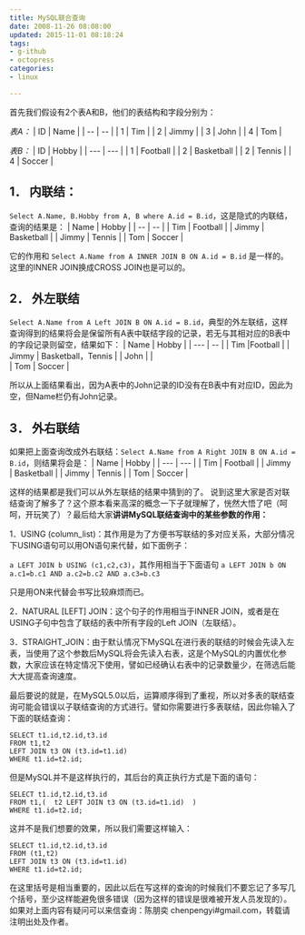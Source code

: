 ```yaml
---
title: MySQL联合查询
date: 2008-11-26 08:08:00
updated: 2015-11-01 08:18:24
tags: 
- g-ithub
- octopress
categories: 
- linux

---
```

首先我们假设有2个表A和B，他们的表结构和字段分别为：

*表A：*
| ID | Name |
| -- |  -- |
| 1 | Tim | 
| 2 | Jimmy | 
| 3 | John | 
| 4 | Tom | 

*表B：*
| ID | Hobby |
| --- | --- |
| 1 | Football |
| 2 | Basketball |
| 2 | Tennis |
| 4 | Soccer |


<!--more-->


## 1．  内联结：
`Select A.Name, B.Hobby from A, B where A.id = B.id`，这是隐式的内联结，查询的结果是：
| Name | Hobby |
| -- | -- |
| Tim | Football |
| Jimmy | Basketball |
| Jimmy | Tennis |
| Tom | Soccer  |

它的作用和 `Select A.Name from A INNER JOIN B ON A.id = B.id` 是一样的。这里的INNER JOIN换成CROSS JOIN也是可以的。

## 2．  外左联结

`Select A.Name from A Left JOIN B ON A.id = B.id`，典型的外左联结，这样查询得到的结果将会是保留所有A表中联结字段的记录，若无与其相对应的B表中的字段记录则留空，结果如下：
| Name | Hobby |
| --- | -- |
| Tim |Football |
| Jimmy | Basketball，Tennis |
| John |  |  	
| Tom | Soccer |

所以从上面结果看出，因为A表中的John记录的ID没有在B表中有对应ID，因此为空，但Name栏仍有John记录。
## 3．  外右联结

如果把上面查询改成外右联结：`Select A.Name from A Right JOIN B ON A.id = B.id`，则结果将会是：
| Name | Hobby |
| --- |  --- |
| Tim | Football |
| Jimmy | Basketball |
| Jimmy | Tennis |
| Tom | Soccer |

这样的结果都是我们可以从外左联结的结果中猜到的了。
说到这里大家是否对联结查询了解多了？这个原本看来高深的概念一下子就理解了，恍然大悟了吧（呵呵，开玩笑了）？最后给大家**讲讲MySQL联结查询中的某些参数的作用：**

1．USING (column_list)：其作用是为了方便书写联结的多对应关系，大部分情况下USING语句可以用ON语句来代替，如下面例子：

`a LEFT JOIN b USING (c1,c2,c3)`，其作用相当于下面语句
`a LEFT JOIN b ON a.c1=b.c1 AND a.c2=b.c2 AND a.c3=b.c3`

只是用ON来代替会书写比较麻烦而已。

2．NATURAL [LEFT] JOIN：这个句子的作用相当于INNER JOIN，或者是在USING子句中包含了联结的表中所有字段的Left JOIN（左联结）。

3．STRAIGHT_JOIN：由于默认情况下MySQL在进行表的联结的时候会先读入左表，当使用了这个参数后MySQL将会先读入右表，这是个MySQL的内置优化参数，大家应该在特定情况下使用，譬如已经确认右表中的记录数量少，在筛选后能大大提高查询速度。

最后要说的就是，在MySQL5.0以后，运算顺序得到了重视，所以对多表的联结查询可能会错误以子联结查询的方式进行。譬如你需要进行多表联结，因此你输入了下面的联结查询：

    SELECT t1.id,t2.id,t3.id
    FROM t1,t2
    LEFT JOIN t3 ON (t3.id=t1.id)
    WHERE t1.id=t2.id;

但是MySQL并不是这样执行的，其后台的真正执行方式是下面的语句：

    SELECT t1.id,t2.id,t3.id
    FROM t1,(  t2 LEFT JOIN t3 ON (t3.id=t1.id)  )
    WHERE t1.id=t2.id;

这并不是我们想要的效果，所以我们需要这样输入：

    SELECT t1.id,t2.id,t3.id
    FROM (t1,t2)
    LEFT JOIN t3 ON (t3.id=t1.id)
    WHERE t1.id=t2.id;

在这里括号是相当重要的，因此以后在写这样的查询的时候我们不要忘记了多写几个括号，至少这样能避免很多错误（因为这样的错误是很难被开发人员发现的）。如果对上面内容有疑问可以来信查询：陈朋奕 chenpengyi#gmail.com，转载请注明出处及作者。
